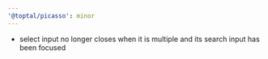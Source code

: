 ```yaml
---
'@toptal/picasso': minor
---
```


- select input no longer closes when it is multiple and its search input has been focused

